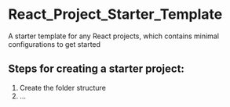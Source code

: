 # React_Project_Starter_Template

A starter template for any React projects, which contains minimal configurations to get started

## Steps for creating a starter project:
1. Create the folder structure
2. ...